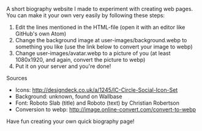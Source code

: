 A short biography website I made to experiment with creating web pages. You can make it your own very easily by following these steps:

1. Edit the lines mentioned in the HTML-file (open it with an editor like GitHub's own Atom)
2. Change the background image at user-images/background.webp to something you like (use the link below to convert your image to webp)
3. Change user-images/avatar.webp to a picture of you (at least 1080x1920, and again, convert the picture to webp)
4. Put it on your server and you're done!

Sources
- Icons: http://designdeck.co.uk/a/1245/IC-Circle-Social-Icon-Set
- Background: unknown, found on Wallbase
- Font: Roboto Slab (title) and Roboto (text) by Christian Robertson
- Conversion to webp: http://image.online-convert.com/convert-to-webp

Have fun creating your own quick biography page!

